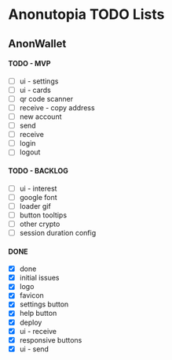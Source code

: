 # Anonutopia TODO Lists

## AnonWallet

#### TODO - MVP

- [ ] ui - settings
- [ ] ui - cards
- [ ] qr code scanner
- [ ] receive - copy address
- [ ] new account
- [ ] send
- [ ] receive
- [ ] login
- [ ] logout

#### TODO - BACKLOG

- [ ] ui - interest
- [ ] google font
- [ ] loader gif
- [ ] button tooltips
- [ ] other crypto
- [ ] session duration config

#### DONE

- [x] done
- [x] initial issues
- [x] logo
- [x] favicon
- [x] settings button
- [x] help button
- [x] deploy
- [x] ui - receive
- [x] responsive buttons
- [x] ui - send

